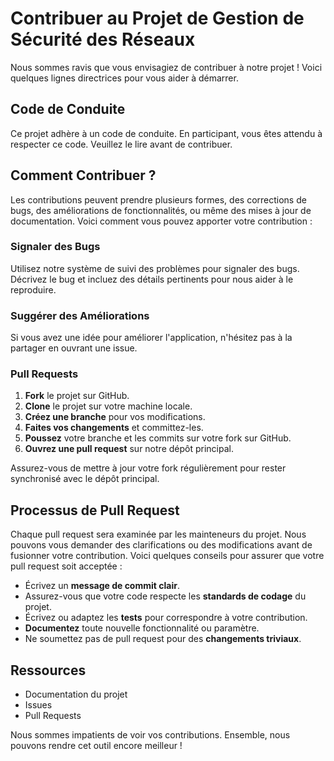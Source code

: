 # Contribuer au Projet de Gestion de Sécurité des Réseaux

Nous sommes ravis que vous envisagiez de contribuer à notre projet ! Voici quelques lignes directrices pour vous aider à démarrer.

## Code de Conduite

Ce projet adhère à un code de conduite. En participant, vous êtes attendu à respecter ce code. Veuillez le lire avant de contribuer.

## Comment Contribuer ?

Les contributions peuvent prendre plusieurs formes, des corrections de bugs, des améliorations de fonctionnalités, ou même des mises à jour de documentation. Voici comment vous pouvez apporter votre contribution :

### Signaler des Bugs

Utilisez notre système de suivi des problèmes pour signaler des bugs. Décrivez le bug et incluez des détails pertinents pour nous aider à le reproduire.

### Suggérer des Améliorations

Si vous avez une idée pour améliorer l'application, n'hésitez pas à la partager en ouvrant une issue.

### Pull Requests

1. **Fork** le projet sur GitHub.
2. **Clone** le projet sur votre machine locale.
3. **Créez une branche** pour vos modifications.
4. **Faites vos changements** et committez-les.
5. **Poussez** votre branche et les commits sur votre fork sur GitHub.
6. **Ouvrez une pull request** sur notre dépôt principal.

Assurez-vous de mettre à jour votre fork régulièrement pour rester synchronisé avec le dépôt principal.

## Processus de Pull Request

Chaque pull request sera examinée par les mainteneurs du projet. Nous pouvons vous demander des clarifications ou des modifications avant de fusionner votre contribution. Voici quelques conseils pour assurer que votre pull request soit acceptée :

- Écrivez un **message de commit clair**.
- Assurez-vous que votre code respecte les **standards de codage** du projet.
- Écrivez ou adaptez les **tests** pour correspondre à votre contribution.
- **Documentez** toute nouvelle fonctionnalité ou paramètre.
- Ne soumettez pas de pull request pour des **changements triviaux**.

## Ressources

- Documentation du projet
- Issues
- Pull Requests

Nous sommes impatients de voir vos contributions. Ensemble, nous pouvons rendre cet outil encore meilleur !
